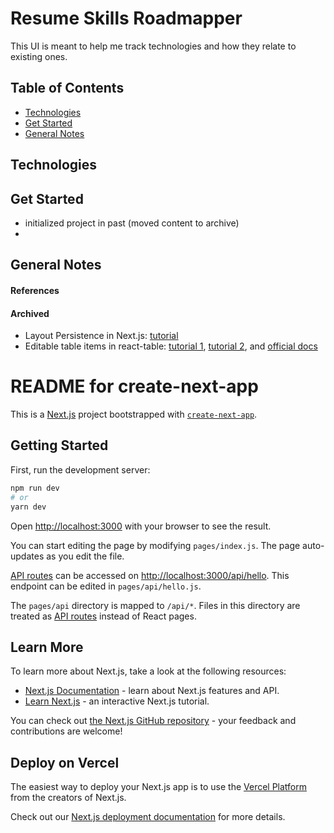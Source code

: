 # Resume Skills Roadmapper
This UI is meant to help me track technologies and how they relate to existing ones.

## Table of Contents
- [Technologies](#technologies)
- [Get Started](#get-started)
- [General Notes](#general-notes)

## Technologies

## Get Started
- initialized project in past (moved content to archive)
- 

## General Notes
#### References

#### Archived 
- Layout Persistence in Next.js: [tutorial](https://dev.to/ozanbolel/layout-persistence-in-next-js-107g)
- Editable table items in react-table: [tutorial 1](https://codesandbox.io/s/ewm82), [tutorial 2](https://codesandbox.io/s/j72j9767zv), and [official docs](https://codesandbox.io/s/github/tannerlinsley/react-table/tree/master/examples/basic)

# README for create-next-app
This is a [Next.js](https://nextjs.org/) project bootstrapped with [`create-next-app`](https://github.com/vercel/next.js/tree/canary/packages/create-next-app).

## Getting Started

First, run the development server:

```bash
npm run dev
# or
yarn dev
```

Open [http://localhost:3000](http://localhost:3000) with your browser to see the result.

You can start editing the page by modifying `pages/index.js`. The page auto-updates as you edit the file.

[API routes](https://nextjs.org/docs/api-routes/introduction) can be accessed on [http://localhost:3000/api/hello](http://localhost:3000/api/hello). This endpoint can be edited in `pages/api/hello.js`.

The `pages/api` directory is mapped to `/api/*`. Files in this directory are treated as [API routes](https://nextjs.org/docs/api-routes/introduction) instead of React pages.

## Learn More

To learn more about Next.js, take a look at the following resources:

- [Next.js Documentation](https://nextjs.org/docs) - learn about Next.js features and API.
- [Learn Next.js](https://nextjs.org/learn) - an interactive Next.js tutorial.

You can check out [the Next.js GitHub repository](https://github.com/vercel/next.js/) - your feedback and contributions are welcome!

## Deploy on Vercel

The easiest way to deploy your Next.js app is to use the [Vercel Platform](https://vercel.com/new?utm_medium=default-template&filter=next.js&utm_source=create-next-app&utm_campaign=create-next-app-readme) from the creators of Next.js.

Check out our [Next.js deployment documentation](https://nextjs.org/docs/deployment) for more details.
